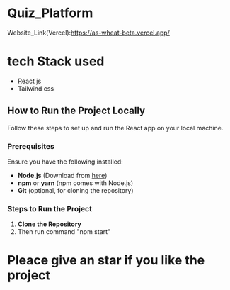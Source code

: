 ﻿# Quiz_Platform

Website_Link(Vercel):https://as-wheat-beta.vercel.app/
# tech Stack used
<ul>
  <li>React js</li>
  <li>Tailwind css</li>
  
</ul>


 ## How to Run the Project Locally

Follow these steps to set up and run the React app on your local machine.

### Prerequisites
Ensure you have the following installed:
- **Node.js** (Download from [here](https://nodejs.org/))
- **npm** or **yarn** (npm comes with Node.js)
- **Git** (optional, for cloning the repository)

### Steps to Run the Project

1. **Clone the Repository**
2. Then run command "npm start"
 <h1>Pleace give an star if you like the project</h1>
